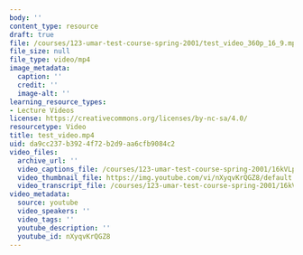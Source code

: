 ```yaml
---
body: ''
content_type: resource
draft: true
file: /courses/123-umar-test-course-spring-2001/test_video_360p_16_9.mp4
file_size: null
file_type: video/mp4
image_metadata:
  caption: ''
  credit: ''
  image-alt: ''
learning_resource_types:
- Lecture Videos
license: https://creativecommons.org/licenses/by-nc-sa/4.0/
resourcetype: Video
title: test_video.mp4
uid: da9cc237-b392-4f72-b2d9-aa6cfb9084c2
video_files:
  archive_url: ''
  video_captions_file: /courses/123-umar-test-course-spring-2001/16kVLpyOkfbD_MLUbI_oN_4RR7-Xw3Dlq_transcript.webvtt
  video_thumbnail_file: https://img.youtube.com/vi/nXyqvKrQGZ8/default.jpg
  video_transcript_file: /courses/123-umar-test-course-spring-2001/16kVLpyOkfbD_MLUbI_oN_4RR7-Xw3Dlq_transcript.pdf
video_metadata:
  source: youtube
  video_speakers: ''
  video_tags: ''
  youtube_description: ''
  youtube_id: nXyqvKrQGZ8
---
```

